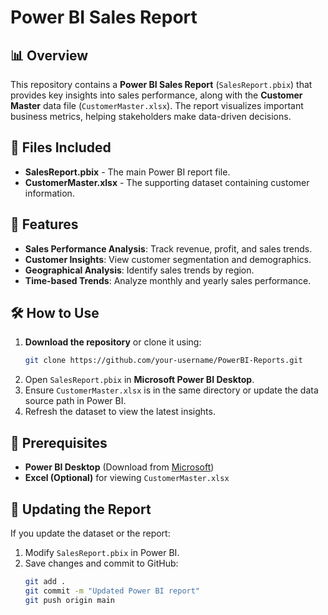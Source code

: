 # Power BI Sales Report

## 📊 Overview
This repository contains a **Power BI Sales Report** (`SalesReport.pbix`) that provides key insights into sales performance, along with the **Customer Master** data file (`CustomerMaster.xlsx`). The report visualizes important business metrics, helping stakeholders make data-driven decisions.

## 📁 Files Included
- **SalesReport.pbix** - The main Power BI report file.
- **CustomerMaster.xlsx** - The supporting dataset containing customer information.

## 🚀 Features
- **Sales Performance Analysis**: Track revenue, profit, and sales trends.
- **Customer Insights**: View customer segmentation and demographics.
- **Geographical Analysis**: Identify sales trends by region.
- **Time-based Trends**: Analyze monthly and yearly sales performance.

## 🛠️ How to Use
1. **Download the repository** or clone it using:
   ```sh
   git clone https://github.com/your-username/PowerBI-Reports.git
   ```
2. Open `SalesReport.pbix` in **Microsoft Power BI Desktop**.
3. Ensure `CustomerMaster.xlsx` is in the same directory or update the data source path in Power BI.
4. Refresh the dataset to view the latest insights.

## 📌 Prerequisites
- **Power BI Desktop** (Download from [Microsoft](https://powerbi.microsoft.com/))
- **Excel (Optional)** for viewing `CustomerMaster.xlsx`

## 🔄 Updating the Report
If you update the dataset or the report:
1. Modify `SalesReport.pbix` in Power BI.
2. Save changes and commit to GitHub:
   ```sh
   git add .
   git commit -m "Updated Power BI report"
   git push origin main
   ```
